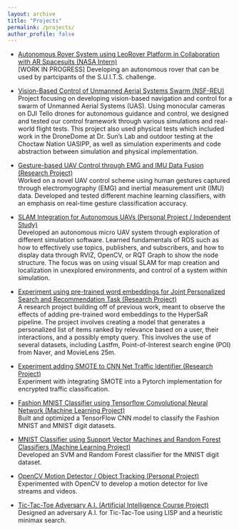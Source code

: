 ```yaml
---
layout: archive
title: "Projects"
permalink: /projects/
author_profile: false
---
```


- [Autonomous Rover System using LeoRover Platform in Collaboration with AR Spacesuits (NASA Intern)](https://conorgagliardi.com/projects/NASArover)<br>
[WORK IN PROGRESS]
Developing an autonomous rover that can be used by partcipants of the S.U.I.T.S. challenge.

- [Vision-Based Control of Unmanned Aerial Systems Swarm (NSF-REU)](https://conorgagliardi.com/projects/UASSwarmproject)<br>
Project focusing on developing vision-based navigation and control for a swarm of Unmanned Aerial Systems (UAS). Using monocular cameras on DJI Tello drones for autonomous guidance and control, we designed and tested our control framework through various simulations and real-world flight tests. This project also used physical tests which included work in the DroneDome at Dr. Sun’s Lab and outdoor testing at the Choctaw Nation UASIPP, as well as simulation experiments and code abstraction between simulation and physical implementation.

- [Gesture-based UAV Control through EMG and IMU Data Fusion (Research Project)](https://conorgagliardi.com/projects/EMGDroneproject)<br>
Worked on a novel UAV control scheme using human gestures captured through electromyography (EMG) and inertial measurement unit (IMU) data. Developed and tested different machine learning classifiers, with an emphasis on real-time gesture classification accuracy.

- [SLAM Integration for Autonomous UAVs (Personal Project / Independent Study)](https://conorgagliardi.com/projects/UAVResearchproject)<br>
Developed an autonomous micro UAV system through exploration of different simulation software. Learned fundamentals of ROS such as how to effectively use topics, publishers, and subscribers, and how to display data through RVIZ, OpenCV, or RQT Graph to show the node structure. The focus was on using visual SLAM for map creation and localization in unexplored environments, and control of a system within simulation.

- [Experiment using pre-trained word embeddings for Joint Personalized Search and Recommendation Task (Research Project)](https://conorgagliardi.com/projects/HyperSarproject)<br>
A research project building off of previous work, meant to observe the effects of adding pre-trained word embeddings to the HyperSaR pipeline. The project involves creating a model that generates a personalized list of items ranked by relevance based on a user, their interactions, and a possibly empty query. This involves the use of several datasets, including Lastfm, Point-of-Interest search engine (POI) from Naver, and MovieLens 25m.

- [Experiment adding SMOTE to CNN Net Traffic Identifier (Research Project)](https://conorgagliardi.com/projects/smoteproject)<br>
Experiment with integrating SMOTE into a Pytorch implementation for encrypted traffic classification.

- [Fashion MNIST Classifier using Tensorflow Convolutional Neural Network (Machine Learning
Project)](https://conorgagliardi.com/projects/fashionMNISTproject)<br>
Built and optimized a TensorFlow CNN model to classify the Fashion MNIST and MNIST digit datasets.

- [MNIST Classifier using Support Vector Machines and Random Forest Classifiers (Machine
Learning Project)](https://conorgagliardi.com/projects/SVMRFproject)<br>
Developed an SVM and Random Forest classifier for the MNIST digit dataset.

- [OpenCV Motion Detector / Object Tracking (Personal Project)](https://github.com/ConorGagliardi/OpenCVPractice)<br>
Experimented with OpenCV to develop a motion detector for live streams and videos.

- [Tic-Tac-Toe Adversary A.I. (Artificial Intelligence Course Project)](https://github.com/ConorGagliardi/TicTacToe-Adversary-AI)<br>
Designed an adversary A.I. for Tic-Tac-Toe using LISP and a heuristic minimax search.
